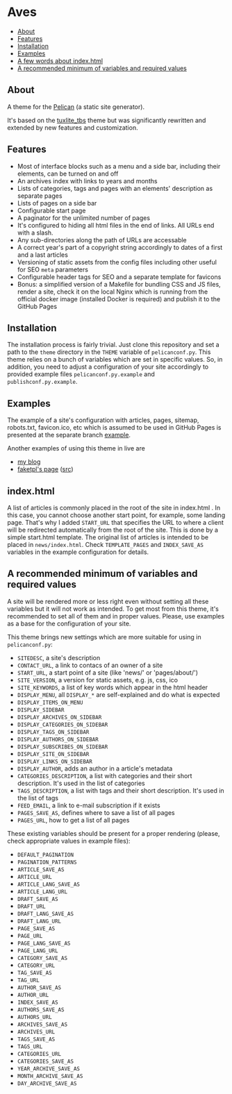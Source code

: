 # Aves 

* [About](#about)
* [Features](#features)
* [Installation](#installation)
* [Examples](#examples)
* [A few words about index.html](#indexhtml)
* [A recommended minimum of variables and required values](#a-recommended-minimum-of-variables-and-required-values)


## About

A theme for the [Pelican](https://github.com/getpelican/pelican) (a static site generator).

It's based on the [tuxlite_tbs](https://github.com/getpelican/pelican-themes/tree/master/tuxlite_tbs) theme but was significantly rewritten and extended by new features and customization.

## Features

* Most of interface blocks such as a menu and a side bar, including their elements, can be turned on and off
* An archives index with links to years and months
* Lists of categories, tags and pages with an elements' description as separate pages
* Lists of pages on a side bar 
* Configurable start page
* A paginator for the unlimited number of pages
* It's configured to hiding all html files in the end of links. All URLs end with a slash.
* Any sub-directories along the path of URLs are accessable
* A correct year's part of a copyright string accordingly to dates of a first and a last articles
* Versioning of static assets from the config files including other useful for SEO `meta` parameters 
* Configurable header tags for SEO and a separate template for favicons
* Bonus: a simplified version of a Makefile for bundling CSS and JS files, render a site, check it on the local Nginx which is running from the official docker image (installed Docker is required) and publish it to the GitHub Pages

## Installation

The installation process is fairly trivial. Just clone this repository and set a path to the `theme` directory in the `THEME` variable of `pelicanconf.py`. This theme relies on a bunch of variables which are set in specific values. So, in addition, you need to adjust a configuration of your site accordingly to provided example files `pelicanconf.py.example` and `publishconf.py.example`.

## Examples

The example of a site's configuration with articles, pages, sitemap, robots.txt, favicon.ico, etc which is assumed to be used in GitHub Pages is presented at the separate branch [example](https://github.com/vorakl/aves/tree/example).

Another examples of using this theme in live are

* [my blog](http://vorakl.name/)
* [faketpl's page](http://faketpl.vorakl.name/) ([src](https://github.com/vorakl/FakeTpl/tree/master/src.docs))


## index.html

A list of articles is commonly placed in the root of the site in index.html . In this case, you cannot choose another start point, for example, some landing page. That's why I added `START_URL` that specifies the URL to where a client will be redirected automatically from the root of the site. This is done by a simple start.html template. The original list of articles is intended to be placed in `news/index.html`. Check `TEMPLATE_PAGES` and `INDEX_SAVE_AS` variables in the example configuration for details.

## A recommended minimum of variables and required values

A site will be rendered more or less right even without setting all these variables but it will not work as intended. To get most from this theme, it's recommended to set all of them and in proper values. Please, use examples as a base for the configuration of your site.

This theme brings new settings which are more suitable for using in `pelicanconf.py`:

* `SITEDESC`, a site's description
* `CONTACT_URL`, a link to contacs of an owner of a site
* `START_URL`,  a start point of a site (like 'news/' or 'pages/about/')
* `SITE_VERSION`, a version for static assets, e.g. js, css, ico
* `SITE_KEYWORDS`, a list of key words which appear in the html header
* `DISPLAY_MENU`, all `DISPLAY_*` are self-explained and do what is expected
* `DISPLAY_ITEMS_ON_MENU`
* `DISPLAY_SIDEBAR`
* `DISPLAY_ARCHIVES_ON_SIDEBAR`
* `DISPLAY_CATEGORIES_ON_SIDEBAR`
* `DISPLAY_TAGS_ON_SIDEBAR`
* `DISPLAY_AUTHORS_ON_SIDEBAR`
* `DISPLAY_SUBSCRIBES_ON_SIDEBAR`
* `DISPLAY_SITE_ON_SIDEBAR`
* `DISPLAY_LINKS_ON_SIDEBAR`
* `DISPLAY_AUTHOR`, adds an author in a article's metadata
* `CATEGORIES_DESCRIPTION`, a list with categories and their short description. It's used in the list of categories
* `TAGS_DESCRIPTION`, a list with tags and their short description. It's used in the list of tags
* `FEED_EMAIL`, a link to e-mail subscription if it exists
* `PAGES_SAVE_AS`, defines where to save a list of all pages
* `PAGES_URL`, how to get a list of all pages

These existing variables should be present for a proper rendering (please, check appropriate values in example files):

* `DEFAULT_PAGINATION`
* `PAGINATION_PATTERNS`
* `ARTICLE_SAVE_AS` 
* `ARTICLE_URL` 
* `ARTICLE_LANG_SAVE_AS` 
* `ARTICLE_LANG_URL` 
* `DRAFT_SAVE_AS` 
* `DRAFT_URL` 
* `DRAFT_LANG_SAVE_AS` 
* `DRAFT_LANG_URL` 
* `PAGE_SAVE_AS` 
* `PAGE_URL` 
* `PAGE_LANG_SAVE_AS` 
* `PAGE_LANG_URL` 
* `CATEGORY_SAVE_AS` 
* `CATEGORY_URL` 
* `TAG_SAVE_AS` 
* `TAG_URL` 
* `AUTHOR_SAVE_AS` 
* `AUTHOR_URL` 
* `INDEX_SAVE_AS` 
* `AUTHORS_SAVE_AS` 
* `AUTHORS_URL` 
* `ARCHIVES_SAVE_AS` 
* `ARCHIVES_URL` 
* `TAGS_SAVE_AS` 
* `TAGS_URL` 
* `CATEGORIES_URL` 
* `CATEGORIES_SAVE_AS` 
* `YEAR_ARCHIVE_SAVE_AS` 
* `MONTH_ARCHIVE_SAVE_AS` 
* `DAY_ARCHIVE_SAVE_AS`

